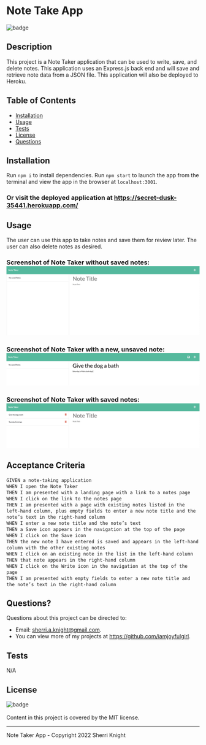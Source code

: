 # Note Take App

![badge](https://img.shields.io/badge/license-MIT-brightgreen)

## Description

This project is a Note Taker application that can be used to write, save, and delete notes. This application uses an Express.js back end and will save and retrieve note data from a JSON file. This application will also be deployed to Heroku.

## Table of Contents

- [Installation](#installation)
- [Usage](#usage)
- [Tests](#tests)
- [License](#license)
- [Questions](#questions)

## Installation

Run `npm i` to install dependencies. Run `npm start` to launch the app from the terminal and view the app in the browser at `localhost:3001`.

### Or visit the deployed application at https://secret-dusk-35441.herokuapp.com/

## Usage

The user can use this app to take notes and save them for review later. The user can also delete notes as desired.

### Screenshot of Note Taker without saved notes: ![no notes](/public/assets/images/no-notes.png)

### Screenshot of Note Taker with a new, unsaved note: ![unsaved note](public/assets/images/new-note.png)

### Screenshot of Note Taker with saved notes: ![saved notes](public/assets/images/saved-notes.png)

## Acceptance Criteria

```
GIVEN a note-taking application
WHEN I open the Note Taker
THEN I am presented with a landing page with a link to a notes page
WHEN I click on the link to the notes page
THEN I am presented with a page with existing notes listed in the left-hand column, plus empty fields to enter a new note title and the note’s text in the right-hand column
WHEN I enter a new note title and the note’s text
THEN a Save icon appears in the navigation at the top of the page
WHEN I click on the Save icon
THEN the new note I have entered is saved and appears in the left-hand column with the other existing notes
WHEN I click on an existing note in the list in the left-hand column
THEN that note appears in the right-hand column
WHEN I click on the Write icon in the navigation at the top of the page
THEN I am presented with empty fields to enter a new note title and the note’s text in the right-hand column
```

## Questions?

Questions about this project can be directed to:

- Email: sherri.a.knight@gmail.com.
- You can view more of my projects at https://github.com/iamjoyfulgirl.

## Tests

N/A

## License

![badge](https://img.shields.io/badge/license-MIT-brightgreen)
<br />  
Content in this project is covered by the MIT license.

---

Note Taker App - Copyright 2022 Sherri Knight
